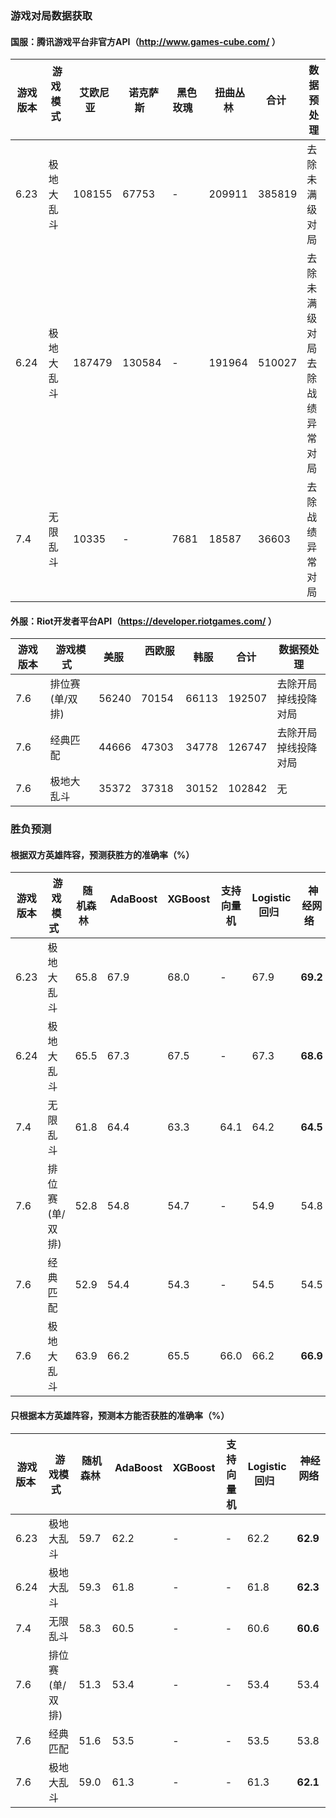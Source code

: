 ### 游戏对局数据获取

#### 国服：腾讯游戏平台非官方API（http://www.games-cube.com/ ）

|  游戏版本  |  游戏模式  |  艾欧尼亚  |  诺克萨斯  |  黑色玫瑰  |  扭曲丛林  |  合计  |  数据预处理  |
| ------- | ------------ | -------- | -------- | -------- | -------- | -------- | ------------------------------ |
| 6.23 | 极地大乱斗 | 108155 | 67753 | - | 209911 | 385819 | 去除未满级对局 |
| 6.24 | 极地大乱斗 | 187479 | 130584 | - | 191964 | 510027 | 去除未满级对局<br>去除战绩异常对局 |
| 7.4 | 无限乱斗 | 10335 | - | 7681 | 18587 | 36603 | 去除战绩异常对局 |

#### 外服：Riot开发者平台API（https://developer.riotgames.com/ ）

|  游戏版本  |  游戏模式  |  美服  |  西欧服  |  韩服  |  合计  |  数据预处理  |
| ------- | ------------ | -------- | -------- | -------- | -------- | ------------------------------ |
| 7.6 | 排位赛(单/双排) | 56240 | 70154 | 66113 | 192507 | 去除开局掉线投降对局 |
| 7.6 | 经典匹配 | 44666 | 47303 | 34778 | 126747 | 去除开局掉线投降对局 |
| 7.6 | 极地大乱斗 | 35372 | 37318 | 30152 | 102842 | 无 |

### 胜负预测

#### 根据双方英雄阵容，预测获胜方的准确率（%）

| 游戏版本 |  游戏模式  |  随机森林  |  AdaBoost  |  XGBoost  |  支持向量机  |  Logistic回归  |  神经网络  |
| ------ | ------------ | -------- | -------- | -------- | -------- | -------- | -------- |
| 6.23 | 极地大乱斗 | 65.8 | 67.9 | 68.0 | - | 67.9 | **69.2** |
| 6.24 | 极地大乱斗 | 65.5 | 67.3 | 67.5 | - | 67.3 | **68.6** |
| 7.4 | 无限乱斗 | 61.8 | 64.4 | 63.3 | 64.1 | 64.2 | **64.5** |
| 7.6 | 排位赛(单/双排) | 52.8 | 54.8 | 54.7 | - | 54.9 | 54.8 |
| 7.6 | 经典匹配 | 52.9 | 54.4 | 54.3 | - | 54.5 | 54.5 |
| 7.6 | 极地大乱斗 | 63.9 | 66.2 | 65.5 | 66.0 | 66.2 | **66.9** |

#### 只根据本方英雄阵容，预测本方能否获胜的准确率（%）				

| 游戏版本 |  游戏模式  |  随机森林  |  AdaBoost  |  XGBoost  |  支持向量机  |  Logistic回归  |  神经网络  |
| ------ | ------------ | -------- | -------- | -------- | -------- | -------- | -------- |
| 6.23 | 极地大乱斗 | 59.7 | 62.2 | - | - | 62.2 | **62.9** |
| 6.24 | 极地大乱斗 | 59.3 | 61.8 | - | - | 61.8 | **62.3** |
| 7.4 | 无限乱斗 | 58.3 | 60.5 | - | - | 60.6 | **60.6** |
| 7.6 | 排位赛(单/双排) | 51.3 | 53.4 | - | - | 53.4 | 53.4 |
| 7.6 | 经典匹配 | 51.6 | 53.5 | - | - | 53.5 | 53.8 |
| 7.6 | 极地大乱斗 | 59.0 | 61.3 | - | - | 61.3 | **62.1** |
